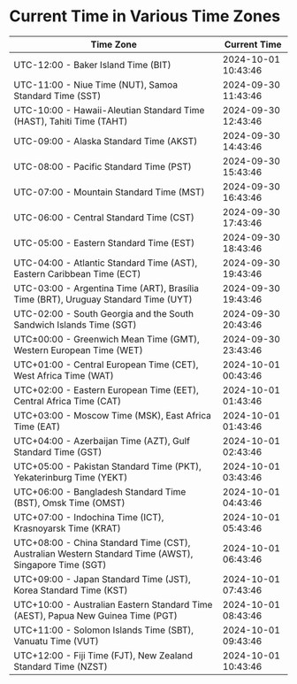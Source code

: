 # Current Time in Various Time Zones

| Time Zone | Current Time |
|-----------|--------------|
| UTC-12:00 - Baker Island Time (BIT) | 2024-10-01 10:43:46 |
| UTC-11:00 - Niue Time (NUT), Samoa Standard Time (SST) | 2024-09-30 11:43:46 |
| UTC-10:00 - Hawaii-Aleutian Standard Time (HAST), Tahiti Time (TAHT) | 2024-09-30 12:43:46 |
| UTC-09:00 - Alaska Standard Time (AKST) | 2024-09-30 14:43:46 |
| UTC-08:00 - Pacific Standard Time (PST) | 2024-09-30 15:43:46 |
| UTC-07:00 - Mountain Standard Time (MST) | 2024-09-30 16:43:46 |
| UTC-06:00 - Central Standard Time (CST) | 2024-09-30 17:43:46 |
| UTC-05:00 - Eastern Standard Time (EST) | 2024-09-30 18:43:46 |
| UTC-04:00 - Atlantic Standard Time (AST), Eastern Caribbean Time (ECT) | 2024-09-30 19:43:46 |
| UTC-03:00 - Argentina Time (ART), Brasília Time (BRT), Uruguay Standard Time (UYT) | 2024-09-30 19:43:46 |
| UTC-02:00 - South Georgia and the South Sandwich Islands Time (SGT) | 2024-09-30 20:43:46 |
| UTC±00:00 - Greenwich Mean Time (GMT), Western European Time (WET) | 2024-09-30 23:43:46 |
| UTC+01:00 - Central European Time (CET), West Africa Time (WAT) | 2024-10-01 00:43:46 |
| UTC+02:00 - Eastern European Time (EET), Central Africa Time (CAT) | 2024-10-01 01:43:46 |
| UTC+03:00 - Moscow Time (MSK), East Africa Time (EAT) | 2024-10-01 01:43:46 |
| UTC+04:00 - Azerbaijan Time (AZT), Gulf Standard Time (GST) | 2024-10-01 02:43:46 |
| UTC+05:00 - Pakistan Standard Time (PKT), Yekaterinburg Time (YEKT) | 2024-10-01 03:43:46 |
| UTC+06:00 - Bangladesh Standard Time (BST), Omsk Time (OMST) | 2024-10-01 04:43:46 |
| UTC+07:00 - Indochina Time (ICT), Krasnoyarsk Time (KRAT) | 2024-10-01 05:43:46 |
| UTC+08:00 - China Standard Time (CST), Australian Western Standard Time (AWST), Singapore Time (SGT) | 2024-10-01 06:43:46 |
| UTC+09:00 - Japan Standard Time (JST), Korea Standard Time (KST) | 2024-10-01 07:43:46 |
| UTC+10:00 - Australian Eastern Standard Time (AEST), Papua New Guinea Time (PGT) | 2024-10-01 08:43:46 |
| UTC+11:00 - Solomon Islands Time (SBT), Vanuatu Time (VUT) | 2024-10-01 09:43:46 |
| UTC+12:00 - Fiji Time (FJT), New Zealand Standard Time (NZST) | 2024-10-01 10:43:46 |
